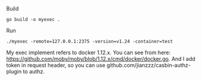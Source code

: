 Build
```
go build -o myexec .
```

Run
```
./myexec -remote=127.0.0.1:2375 -version=v1.24 -container=test
```

My exec implement refers to docker 1.12.x. 
You can see from here: https://github.com/moby/moby/blob/1.12.x/cmd/docker/docker.go.
And I add token in request header, so you can use github.com/jianzzz/casbin-authz-plugin to authz.

